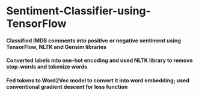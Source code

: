 # Sentiment-Classifier-using-TensorFlow

#### Classified IMDB comments into positive or negative sentiment using TensorFlow, NLTK and Gensim libraries
#### Converted labels into one-hot encoding and used NLTK library to remove stop-words and tokenize words
#### Fed tokens to Word2Vec model to convert it into word embedding; used conventional gradient descent for loss function
